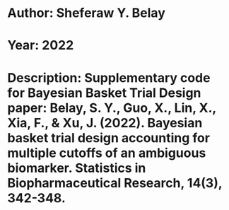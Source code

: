 # Author: Sheferaw Y. Belay
# Year: 2022
# Description: Supplementary code for Bayesian Basket Trial Design paper: Belay, S. Y., Guo, X., Lin, X., Xia, F., & Xu, J. (2022). Bayesian basket trial design accounting for multiple cutoffs of an ambiguous biomarker. Statistics in Biopharmaceutical Research, 14(3), 342-348.
